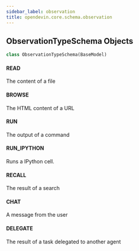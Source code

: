 ```yaml
---
sidebar_label: observation
title: opendevin.core.schema.observation
---
```


## ObservationTypeSchema Objects

```python
class ObservationTypeSchema(BaseModel)
```

#### READ

The content of a file

#### BROWSE

The HTML content of a URL

#### RUN

The output of a command

#### RUN\_IPYTHON

Runs a IPython cell.

#### RECALL

The result of a search

#### CHAT

A message from the user

#### DELEGATE

The result of a task delegated to another agent

